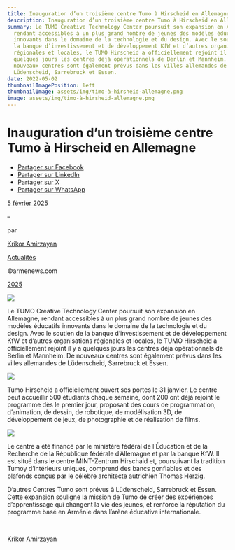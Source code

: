 ```yaml
---
title: Inauguration d’un troisième centre Tumo à Hirscheid en Allemagne
description: Inauguration d’un troisième centre Tumo à Hirscheid en Allemagne
summary: Le TUMO Creative Technology Center poursuit son expansion en Allemagne,
  rendant accessibles à un plus grand nombre de jeunes des modèles éducatifs
  innovants dans le domaine de la technologie et du design. Avec le soutien de
  la banque d’investissement et de développement KfW et d’autres organisations
  régionales et locales, le TUMO Hirscheid a officiellement rejoint il y a
  quelques jours les centres déjà opérationnels de Berlin et Mannheim. De
  nouveaux centres sont également prévus dans les villes allemandes de
  Lüdenscheid, Sarrebruck et Essen.
date: 2022-05-02
thumbnailImagePosition: left
thumbnailImage: assets/img/timo-à-hirsheid-allemagne.png
image: assets/img/timo-à-hirsheid-allemagne.png
---
```

<!--StartFragment-->

# Inauguration d’un troisième centre Tumo à Hirscheid en Allemagne

* [Partager sur Facebook](https://www.facebook.com/sharer/sharer.php?u=https%3A%2F%2Fwww.armenews.com%2Finauguration-dun-troisieme-centre-tumo-a-hirscheid-en-allemagne%2F&title=Inauguration%20d%E2%80%99un%20troisi%C3%A8me%20centre%20Tumo%20%C3%A0%20Hirscheid%20en%20Allemagne)
* [Partager sur LinkedIn](https://www.linkedin.com/shareArticle?mini=true&url=https%3A%2F%2Fwww.armenews.com%2Finauguration-dun-troisieme-centre-tumo-a-hirscheid-en-allemagne%2F&title=Inauguration%20d%E2%80%99un%20troisi%C3%A8me%20centre%20Tumo%20%C3%A0%20Hirscheid%20en%20Allemagne)
* [Partager sur X](https://x.com/share?url=https%3A%2F%2Fwww.armenews.com%2Finauguration-dun-troisieme-centre-tumo-a-hirscheid-en-allemagne%2F&text=Inauguration%20d%E2%80%99un%20troisi%C3%A8me%20centre%20Tumo%20%C3%A0%20Hirscheid%20en%20Allemagne)
* [Partager sur WhatsApp](https://api.whatsapp.com/send?text=Inauguration%20d%E2%80%99un%20troisi%C3%A8me%20centre%20Tumo%20%C3%A0%20Hirscheid%20en%20Allemagne%20%E2%80%94%20https%3A%2F%2Fwww.armenews.com%2Finauguration-dun-troisieme-centre-tumo-a-hirscheid-en-allemagne%2F)

[5 février 2025](https://www.armenews.com/inauguration-dun-troisieme-centre-tumo-a-hirscheid-en-allemagne/)

–

par

[Krikor Amirzayan](https://www.armenews.com/author/krikor56/)

[Actualités](https://www.armenews.com/categorie/actualites/)

©armenews.com

[2025](https://www.armenews.com/inauguration-dun-troisieme-centre-tumo-a-hirscheid-en-allemagne/)

![](https://www.armenews.com/wp-content/uploads/2025/02/554-1.png)

Le TUMO Creative Technology Center poursuit son expansion en Allemagne, rendant accessibles à un plus grand nombre de jeunes des modèles éducatifs innovants dans le domaine de la technologie et du design. Avec le soutien de la banque d’investissement et de développement KfW et d’autres organisations régionales et locales, le TUMO Hirscheid a officiellement rejoint il y a quelques jours les centres déjà opérationnels de Berlin et Mannheim. De nouveaux centres sont également prévus dans les villes allemandes de Lüdenscheid, Sarrebruck et Essen.

![](https://www.armenews.com/wp-content/uploads/2025/02/555-300x200.png)

Tumo Hirscheid a officiellement ouvert ses portes le 31 janvier. Le centre peut accueillir 500 étudiants chaque semaine, dont 200 ont déjà rejoint le programme dès le premier jour, proposant des cours de programmation, d’animation, de dessin, de robotique, de modélisation 3D, de développement de jeux, de photographie et de réalisation de films.

![](https://www.armenews.com/wp-content/uploads/2025/02/555A-300x225.png)

Le centre a été financé par le ministère fédéral de l’Éducation et de la Recherche de la République fédérale d’Allemagne et par la banque KfW. Il est situé dans le centre MINT-Zentrum Hirschaid et, poursuivant la tradition Tumoy d’intérieurs uniques, comprend des bancs gonflables et des plafonds conçus par le célèbre architecte autrichien Thomas Herzig.

D’autres Centres Tumo sont prévus à Lüdenscheid, Sarrebruck et Essen. Cette expansion souligne la mission de Tumo de créer des expériences d’apprentissage qui changent la vie des jeunes, et renforce la réputation du programme basé en Arménie dans l’arène éducative internationale.

 

Krikor Amirzayan



<!--EndFragment-->